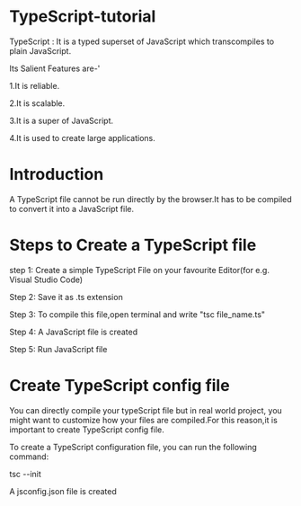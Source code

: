 # TypeScript-tutorial

TypeScript : It is a typed superset of JavaScript which transcompiles to plain JavaScript.



Its Salient Features are-'


1.It is reliable.


2.It is scalable.


3.It is a super of JavaScript.


4.It is used to create large applications.


# Introduction

A TypeScript file cannot be run directly by the browser.It has to be compiled to convert it into a JavaScript file.

# Steps to Create a TypeScript file

step 1: Create a simple TypeScript File on your favourite Editor(for e.g. Visual Studio Code)

Step 2: Save it as .ts extension

Step 3: To compile this file,open terminal and write "tsc file_name.ts"

Step 4: A JavaScript file is created

Step 5: Run JavaScript file 

# Create TypeScript config file

You can directly compile your typeScript file but in real world project, you might want to customize how your files are compiled.For this reason,it is important to create TypeScript config file.

To create a TypeScript configuration file, you can run the following command: 

tsc --init

A jsconfig.json file is created


